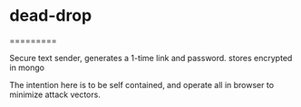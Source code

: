 # dead-drop
=========

Secure text sender, generates a 1-time link and password. stores encrypted in mongo

The intention here is to be self contained, and operate all in browser to minimize attack vectors.


